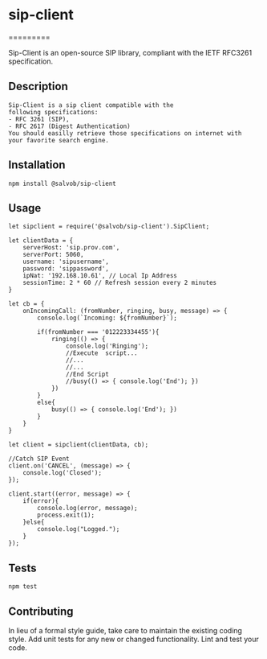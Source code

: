 # sip-client
=========

Sip-Client is an open-source SIP library, compliant with the IETF RFC3261 specification.

## Description

    Sip-Client is a sip client compatible with the
    following specifications:
    - RFC 3261 (SIP),
    - RFC 2617 (Digest Authentication)
    You should easilly retrieve those specifications on internet with
    your favorite search engine.

## Installation

  `npm install @salvob/sip-client`

## Usage

    let sipclient = require('@salvob/sip-client').SipClient;

    let clientData = {
        serverHost: 'sip.prov.com',
        serverPort: 5060,
        username: 'sipusername',
        password: 'sippassword',
        ipNat: '192.168.10.61', // Local Ip Address
        sessionTime: 2 * 60 // Refresh session every 2 minutes
    }

    let cb = {
        onIncomingCall: (fromNumber, ringing, busy, message) => {
            console.log(`Incoming: ${fromNumber}`);

            if(fromNumber === '012223334455'){
                ringing(() => { 
                    console.log('Ringing');
                    //Execute  script...
                    //...
                    //...
                    //End Script
                    //busy(() => { console.log('End'); })
                })
            }
            else{
                busy(() => { console.log('End'); })
            }
        }
    }

    let client = sipclient(clientData, cb);

    //Catch SIP Event
    client.on('CANCEL', (message) => {
        console.log('Closed');
    });

    client.start((error, message) => {
        if(error){
            console.log(error, message);
            process.exit(1);
        }else{
            console.log("Logged.");
        }
    });
  

## Tests

  `npm test`

## Contributing

In lieu of a formal style guide, take care to maintain the existing coding style. Add unit tests for any new or changed functionality. Lint and test your code.